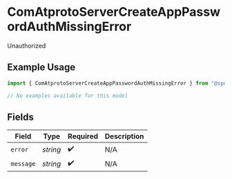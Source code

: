 # ComAtprotoServerCreateAppPasswordAuthMissingError

Unauthorized

## Example Usage

```typescript
import { ComAtprotoServerCreateAppPasswordAuthMissingError } from "@speakeasy-sdks/bluesky/models/errors";

// No examples available for this model
```

## Fields

| Field              | Type               | Required           | Description        |
| ------------------ | ------------------ | ------------------ | ------------------ |
| `error`            | *string*           | :heavy_check_mark: | N/A                |
| `message`          | *string*           | :heavy_check_mark: | N/A                |